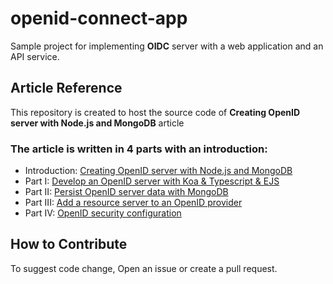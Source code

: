 # openid-connect-app

Sample project for implementing **OIDC** server with a web application and an API service.

## Article Reference

This repository is created to host the source code of **Creating OpenID server with Node.js and MongoDB** article

### The article is written in 4 parts with an introduction:

- Introduction: [Creating OpenID server with Node.js and MongoDB](https://dev.to/ebrahimmfadae/setup-openid-with-nodejs-and-mongodb-451j)
- Part I: [Develop an OpenID server with Koa & Typescript & EJS](https://dev.to/ebrahimmfadae/develop-an-openid-server-with-nodejs-typescript-9n1)
- Part II: [Persist OpenID server data with MongoDB](https://dev.to/ebrahimmfadae/persist-openid-server-data-with-mongodb-5f95)
- Part III: [Add a resource server to an OpenID provider](https://dev.to/ebrahimmfadae/add-a-resource-server-to-an-openid-provider-noo)
- Part IV: [OpenID security configuration](https://dev.to/ebrahimmfadae/openid-security-configuration-4nn8)

## How to Contribute

To suggest code change, Open an issue or create a pull request.
